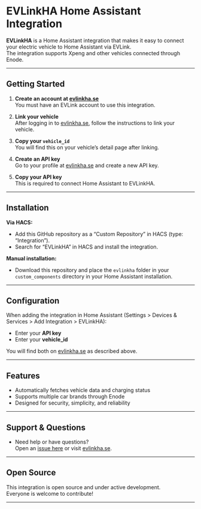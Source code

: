 # EVLinkHA Home Assistant Integration

**EVLinkHA** is a Home Assistant integration that makes it easy to connect your electric vehicle to Home Assistant via EVLink.  
The integration supports Xpeng and other vehicles connected through Enode.

---

## Getting Started

1. **Create an account at [evlinkha.se](https://evlinkha.se)**  
   You must have an EVLink account to use this integration.

2. **Link your vehicle**  
   After logging in to [evlinkha.se](https://evlinkha.se), follow the instructions to link your vehicle.

3. **Copy your `vehicle_id`**  
   You will find this on your vehicle’s detail page after linking.

4. **Create an API key**  
   Go to your profile at [evlinkha.se](https://evlinkha.se) and create a new API key.

5. **Copy your API key**  
   This is required to connect Home Assistant to EVLinkHA.

---

## Installation

**Via HACS:**

- Add this GitHub repository as a “Custom Repository” in HACS (type: “Integration”).
- Search for “EVLinkHA” in HACS and install the integration.

**Manual installation:**

- Download this repository and place the `evlinkha` folder in your `custom_components` directory in your Home Assistant installation.

---

## Configuration

When adding the integration in Home Assistant (Settings > Devices & Services > Add Integration > EVLinkHA):

- Enter your **API key**
- Enter your **vehicle_id**

You will find both on [evlinkha.se](https://evlinkha.se) as described above.

---

## Features

- Automatically fetches vehicle data and charging status
- Supports multiple car brands through Enode
- Designed for security, simplicity, and reliability

---

## Support & Questions

- Need help or have questions?  
  Open an [issue here](https://github.com/rogasp/evlinkha-homeassistant/issues) or visit [evlinkha.se](https://evlinkha.se).

---

## Open Source

This integration is open source and under active development.  
Everyone is welcome to contribute!

---
